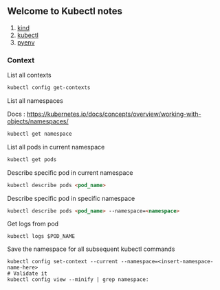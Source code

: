 ## Welcome to Kubectl notes

1. [kind](./kind.md)
2. [kubectl](./kubectl.md)
3. [pyenv](./pyenv.md)

### Context

List all contexts

```markdown
kubectl config get-contexts
```

List all namespaces

Docs : https://kubernetes.io/docs/concepts/overview/working-with-objects/namespaces/ 

```markdown
kubectl get namespace
```

List all pods in current namespace 

```markdown
kubectl get pods
```

Describe specific pod in current namespace 

```markdown
kubectl describe pods <pod_name>
```

Describe specific pod in specific namespace

```markdown
kubectl describe pods <pod_name> --namespace=<namespace>
```

Get logs from pod
```
kubectl logs $POD_NAME
```

Save the namespace for all subsequent kubectl commands
```
kubectl config set-context --current --namespace=<insert-namespace-name-here>
# Validate it
kubectl config view --minify | grep namespace:
```


